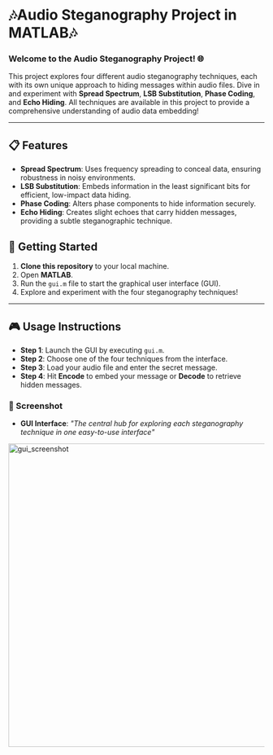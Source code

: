 # 🎶Audio Steganography Project in MATLAB🎶

### Welcome to the Audio Steganography Project! 🌐

This project explores four different audio steganography techniques, each with its own unique approach to hiding messages within audio files. Dive in and experiment with **Spread Spectrum**, **LSB Substitution**, **Phase Coding**, and **Echo Hiding**. All techniques are available in this project to provide a comprehensive understanding of audio data embedding!

---

## 📋 Features

- **Spread Spectrum**: Uses frequency spreading to conceal data, ensuring robustness in noisy environments.
- **LSB Substitution**: Embeds information in the least significant bits for efficient, low-impact data hiding.
- **Phase Coding**: Alters phase components to hide information securely.
- **Echo Hiding**: Creates slight echoes that carry hidden messages, providing a subtle steganographic technique.

## 🚀 Getting Started

1. **Clone this repository** to your local machine.
2. Open **MATLAB**.
3. Run the `gui.m` file to start the graphical user interface (GUI).
4. Explore and experiment with the four steganography techniques!

---

## 🎮 Usage Instructions

- **Step 1**: Launch the GUI by executing `gui.m`.
- **Step 2**: Choose one of the four techniques from the interface.
- **Step 3**: Load your audio file and enter the secret message.
- **Step 4**: Hit **Encode** to embed your message or **Decode** to retrieve hidden messages.

### 📸 Screenshot

- **GUI Interface**: *"The central hub for exploring each steganography technique in one easy-to-use interface"*


<img width="596" alt="gui_screenshot" src="https://github.com/user-attachments/assets/ba387dc4-1337-40d3-9ec4-576785bf9969">
